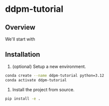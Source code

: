 # ddpm-tutorial


## Overview

We'll start with


## Installation

1. (optional) Setup a new environment.
```bash
conda create --name ddpm-tutorial python=3.12
conda activate ddpm-tutorial
```

1. Install the project from source.

```bash
pip install -e .
```
